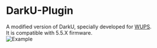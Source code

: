 # DarkU-Plugin
A modified version of DarkU, specially developed for [WUPS](https://github.com/Maschell/WiiUPluginSystem).<br />
It is compatible with 5.5.X firmware.<br />
![Example](https://i.imgur.com/jdfWh88.jpg)

